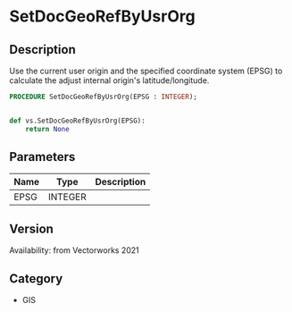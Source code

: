 # SetDocGeoRefByUsrOrg

## Description
Use the current user origin and the specified coordinate system (EPSG) to calculate the adjust internal origin's latitude/longitude.

```pascal
PROCEDURE SetDocGeoRefByUsrOrg(EPSG : INTEGER);
```

```python

def vs.SetDocGeoRefByUsrOrg(EPSG):
    return None
```

## Parameters
|Name|Type|Description|
|---|---|---|
|EPSG|INTEGER||

## Version
Availability: from Vectorworks 2021
## Category
* GIS

